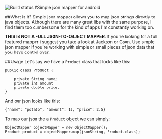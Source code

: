![Build status](https://secure.travis-ci.org/marcosbeirigo/simple-json-mapper.png)
#Simple json mapper for android

##What is it?
Simple json mapper allows you to map json strings directly to java objects. Although there are many great libs with the same purpose, I find them too cumbersome for the kind of apps I'm constantly working on.

**THIS IS NOT A FULL JSON-TO-OBJECT MAPPER**. If you're looking for a full featured mapper i suggest you take a look at Jackson or Gson. Use simple json mapper if you're working with simple or small pieces of json data  that you have control over.

##Usage
Let's say we have a `Product` class that looks like this:

 	public class Product {
	
		private String name;
		private int amount;
		private double price;
	}

And our json looks like this:

	{"name": "potato", "amount": 10, "price": 2.5}

To map our json the a `Product` object we can simply:

	ObjectMapper objectMapper = new ObjectMapper();
	Product product = objectMapper.map(jsonString, Product.class);

